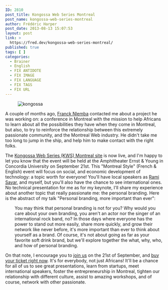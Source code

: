 ```yaml
---
ID: 2810
post_title: Kongossa Web Series Montreal
post_name: kongossa-web-series-montreal
author: Frédéric Harper
post_date: 2013-08-13 15:07:53
layout: post
link: >
  https://fred.dev/kongossa-web-series-montreal/
published: true
tags: [ ]
categories:
  - Brainer
  - English
  - FIX ANTIDOTE
  - FIX IMAGE
  - FIX LANGUAGE
  - FIX TAGS
  - FIX URL
---
```

<figure><img alt="kongossa" src="http://fred.dev/wp-content/uploads/2013/08/kongossa.png"/></figure><p>A couple of months ago, <a href="https://www.francknlemba.com/" target="_blank" rel="noopener noreferrer">Franck Nlemba</a> contacted me about a project he was working on: a conference in Montreal with the mission to help Africans to learn about all the possibilities they have when they come in Montreal, but also, to try to reinforce the relationship between this extremely passionate community, and the Montreal Web industry. He didn't take me too long to jump in the ship, and help him to make contact with the right folks.</p><p>The <a href="https://www.kws-forum.org/?lang=en" target="_blank" rel="noopener noreferrer">Kongossa Web Series (KWS) Montreal site</a> is now live, and I'm happy to let you know that the event will be held at the Amphitheater Ernst &amp; Young in Concordia University on September 21st. This "Montreal Style" (French &amp; English) event will focus on social, and economic development of technology: a topic worth for everyone! You'll have local speakers as <a href="https://ramisayar.com/" target="_blank" rel="noopener noreferrer">Rami Sayar</a>, and myself, but you'll also have the chance to see international ones. No technical presentation for me as for my keynote, I'll share my experience about another topic that really passionate me: the personal branding. Here is the abstract of my talk "Personal branding, more important than ever":</p><p style="padding-left:30px">You may think that personal branding is not for you? Why would you care about your own branding, you aren't an actor nor the singer of an international rock band, no? In those days where everyone has the power to stand out more easily, share more quickly, and grow their network like never before, it's more important than ever to think about yourself as a brand. Of course, it's not about going as far as your favorite soft drink brand, but we'll explore together the what, why, who, and how of personal branding.</p><p>On that note, I encourage you to <a href="https://kws-montreal.eventbrite.ca/" target="_blank" rel="noopener noreferrer">join us</a> on the 21st of September, and <a href="https://kws-montreal.eventbrite.ca/" target="_blank" rel="noopener noreferrer">buy your ticket right now</a>. It's for everybody, not just Africans! It'll be a chance for all of us to see great presentations, learn from startups, meet international speakers, foster the entrepreneurship in Montreal, tighten our relationship with different culture, assist to amazing workshops, and of course, network with other passionate.</p> 